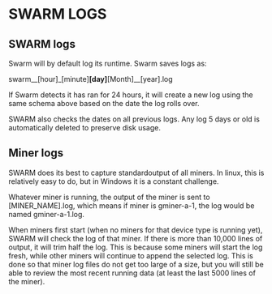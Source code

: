 # SWARM LOGS

## SWARM logs
Swarm will by default log its runtime. Swarm saves logs as:

swarm__[hour]_[minute]__[day]__[Month]__[year].log

If Swarm detects it has ran for 24 hours, it will create a new log using the same schema above based
on the date the log rolls over.

SWARM also checks the dates on all previous logs. Any log 5 days or old is automatically deleted to
preserve disk usage.

## Miner logs
SWARM does its best to capture standardoutput of all miners. In linux, this is relatively easy to do,
but in Windows it is a constant challenge.

Whatever miner is running, the output of the miner is sent to [MINER_NAME].log, which means if miner is
gminer-a-1, the log would be named gminer-a-1.log.

When miners first start (when no miners for that device type is running yet), SWARM will check the log
of that miner. If there is more than 10,000 lines of output, it will trim half the log. This is because
some miners will start the log fresh, while other miners will continue to append the selected log. This is
done so that miner log files do not get too large of a size, but you will still be able to review the most
recent running data (at least the last 5000 lines of the miner).
